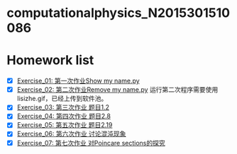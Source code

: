 # computationalphysics_N2015301510086
# Homework list
- [X] [Exercise_01: 第一次作业Show my name.py](https://github.com/lisizhe/computationalphysics_N2015301510086/blob/master/Exercise_01/%E7%AC%AC%E4%B8%80%E6%AC%A1%E4%BD%9C%E4%B8%9AShow%20my%20name.py)
- [X] [Exercise_02: 第二次作业Remove my name.py](https://github.com/lisizhe/computationalphysics_N2015301510086/blob/master/Exercise_02/lisizhe2.py)
运行第二次程序需要使用lisizhe.gif，已经上传到软件池。
- [X] [Exercise_03: 第三次作业 题目1.2](https://github.com/lisizhe/computationalphysics_N2015301510086/blob/master/Exercise_03/Report1(%E9%A2%98%E7%9B%AE1.2).md)
- [X] [Exercise_04: 第四次作业 题目2.8](https://github.com/lisizhe/computationalphysics_N2015301510086/blob/master/Exercise_04/report%202.8%20.md)
- [X] [Exercise_05: 第五次作业 题目2.19](https://github.com/lisizhe/computationalphysics_N2015301510086/blob/master/Exercise_05/Report(2.19).md)
- [X] [Exercise_06: 第六次作业 讨论混沌现象](https://github.com/lisizhe/computationalphysics_N2015301510086/blob/master/Exercise_06/report.md)
- [X] [Exercise_07: 第七次作业 对Poincare sections的探究](https://github.com/lisizhe/computationalphysics_N2015301510086/blob/master/Exercise_07/report.md)
